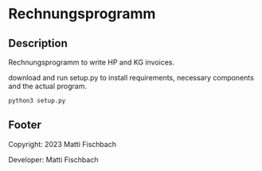 # Rechnungsprogramm

## Description
Rechnungsprogramm to write HP and KG invoices.

download and run setup.py to install requirements, necessary components and the actual program.

```
python3 setup.py
```

## Footer
Copyright: 2023 Matti Fischbach

Developer: Matti Fischbach

